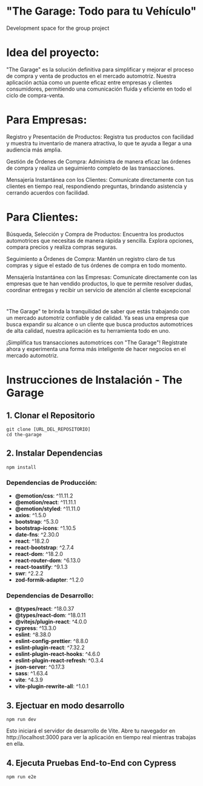 # "The Garage: Todo para tu Vehículo"
Development space for the group project

# Idea del proyecto:
"The Garage" es la solución definitiva para simplificar y mejorar el proceso de compra y venta de productos en el mercado automotriz. Nuestra aplicación actúa como un puente eficaz entre empresas y clientes consumidores, permitiendo una comunicación fluida y eficiente en todo el ciclo de compra-venta.

# Para Empresas:
Registro y Presentación de Productos: Registra tus productos con facilidad y muestra tu inventario de manera atractiva, lo que te ayuda a llegar a una audiencia más amplia.

Gestión de Órdenes de Compra: Administra de manera eficaz las órdenes de compra y realiza un seguimiento completo de las transacciones.

Mensajería Instantánea con los Clientes: Comunícate directamente con tus clientes en tiempo real, respondiendo preguntas, brindando asistencia y cerrando acuerdos con facilidad.

# Para Clientes:
Búsqueda, Selección y Compra de Productos: Encuentra los productos automotrices que necesitas de manera rápida y sencilla. Explora opciones, compara precios y realiza compras seguras.

Seguimiento a Órdenes de Compra: Mantén un registro claro de tus compras y sigue el estado de tus órdenes de compra en todo momento.

Mensajería Instantánea con las Empresas: Comunícate directamente con las empresas que te han vendido productos, lo que te permite resolver dudas, coordinar entregas y recibir un servicio de atención al cliente excepcional
#
"The Garage" te brinda la tranquilidad de saber que estás trabajando con un mercado automotriz confiable y de calidad. Ya seas una empresa que busca expandir su alcance o un cliente que busca productos automotrices de alta calidad, nuestra aplicación es tu herramienta todo en uno.

¡Simplifica tus transacciones automotrices con "The Garage"! Regístrate ahora y experimenta una forma más inteligente de hacer negocios en el mercado automotriz.

# Instrucciones de Instalación - The Garage

## 1. Clonar el Repositorio
```
git clone [URL_DEL_REPOSITORIO]
cd the-garage
```
## 2. Instalar Dependencias
```
npm install

```
### Dependencias de Producción:
- **@emotion/css**: ^11.11.2
- **@emotion/react**: ^11.11.1
- **@emotion/styled**: ^11.11.0
- **axios**: ^1.5.0
- **bootstrap**: ^5.3.0
- **bootstrap-icons**: ^1.10.5
- **date-fns**: ^2.30.0
- **react**: ^18.2.0
- **react-bootstrap**: ^2.7.4
- **react-dom**: ^18.2.0
- **react-router-dom**: ^6.13.0
- **react-toastify**: ^9.1.3
- **swr**: ^2.2.2
- **zod-formik-adapter**: ^1.2.0

### Dependencias de Desarrollo:
- **@types/react**: ^18.0.37
- **@types/react-dom**: ^18.0.11
- **@vitejs/plugin-react**: ^4.0.0
- **cypress**: ^13.3.0
- **eslint**: ^8.38.0
- **eslint-config-prettier**: ^8.8.0
- **eslint-plugin-react**: ^7.32.2
- **eslint-plugin-react-hooks**: ^4.6.0
- **eslint-plugin-react-refresh**: ^0.3.4
- **json-server**: ^0.17.3
- **sass**: ^1.63.4
- **vite**: ^4.3.9
- **vite-plugin-rewrite-all**: ^1.0.1


## 3. Ejectuar en modo desarrollo
```
npm run dev
```

Esto iniciará el servidor de desarrollo de Vite. Abre tu navegador en http://localhost:3000 para ver la aplicación en tiempo real mientras trabajas en ella.

## 4. Ejecuta Pruebas End-to-End con Cypress
```
npm run e2e
```
